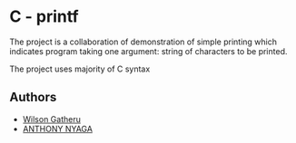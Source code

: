 # C - printf

The project is a collaboration of demonstration of simple printing which indicates program taking one argument: string of characters to be printed.

The project uses majority of C syntax
## Authors

- [Wilson Gatheru](https://github.com/9wilson6)
- [ANTHONY NYAGA](https://github.com/anth0rny)
